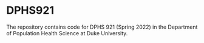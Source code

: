 # DPHS921

The repository contains code for DPHS 921 (Spring 2022) in the Department of Population Health Science at Duke University.
